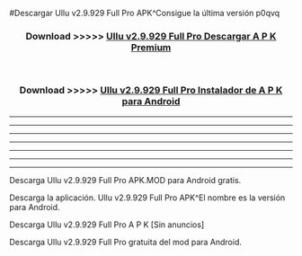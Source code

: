 #Descargar Ullu v2.9.929 Full Pro APK^Consigue la última versión p0qvq



<div align="center">
<h3>Download >>>>> <a href="https://es-sites.web.app/?es= Ullu v2.9.929 Full Pro">Ullu v2.9.929 Full Pro Descargar A P K Premium</a></h3><br>

<h3>Download >>>>> <a href="https://es-sites.web.app/?es= Ullu v2.9.929 Full Pro">Ullu v2.9.929 Full Pro Instalador de A P K para Android</a></h3>
</div>


----------------------------------------------------------

----------------------------------------------------------

----------------------------------------------------------

----------------------------------------------------------

----------------------------------------------------------

----------------------------------------------------------

----------------------------------------------------------

Descarga Ullu v2.9.929 Full Pro APK.MOD para Android gratis.

Descarga la aplicación. Ullu v2.9.929 Full Pro APK^El nombre es la versión para Android.

Descarga Ullu v2.9.929 Full Pro A P K [Sin anuncios]

Descarga Ullu v2.9.929 Full Pro gratuita del mod para Android.


